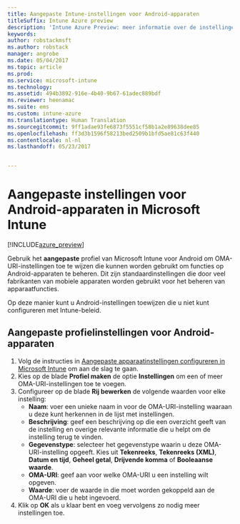 ```yaml
---
title: Aangepaste Intune-instellingen voor Android-apparaten
titleSuffix: Intune Azure preview
description: 'Intune Azure Preview: meer informatie over de instellingen die u kunt gebruiken in een aangepast Android-profiel.'
keywords: 
author: robstackmsft
ms.author: robstack
manager: angrobe
ms.date: 05/04/2017
ms.topic: article
ms.prod: 
ms.service: microsoft-intune
ms.technology: 
ms.assetid: 494b3892-916e-4b40-9b67-61adec889bdf
ms.reviewer: heenamac
ms.suite: ems
ms.custom: intune-azure
ms.translationtype: Human Translation
ms.sourcegitcommit: 9ff1adae93fe6873f5551cf58b1a2e89638dee85
ms.openlocfilehash: ff3d3b1596f58213bed2509b1bfd5ae81c63f440
ms.contentlocale: nl-nl
ms.lasthandoff: 05/23/2017


---
```


# <a name="custom-settings-for-android-devices-in-microsoft-intune"></a>Aangepaste instellingen voor Android-apparaten in Microsoft Intune

[!INCLUDE[azure_preview](./includes/azure_preview.md)]

Gebruik het **aangepaste** profiel van Microsoft Intune voor Android om OMA-URI-instellingen toe te wijzen die kunnen worden gebruikt om functies op Android-apparaten te beheren. Dit zijn standaardinstellingen die door veel fabrikanten van mobiele apparaten worden gebruikt voor het beheren van apparaatfuncties.

Op deze manier kunt u Android-instellingen toewijzen die u niet kunt configureren met Intune-beleid.

## <a name="custom-profile-settings-for-android-devices"></a>Aangepaste profielinstellingen voor Android-apparaten

1. Volg de instructies in [Aangepaste apparaatinstellingen configureren in Microsoft Intune](custom-settings-configure.md) om aan de slag te gaan.
2. Kies op de blade **Profiel maken** de optie **Instellingen** om een of meer OMA-URI-instellingen toe te voegen.
3. Configureer op de blade **Rij bewerken** de volgende waarden voor elke instelling:
    - **Naam**: voer een unieke naam in voor de OMA-URI-instelling waaraan u deze kunt herkennen in de lijst met instellingen.
    - **Beschrijving**: geef een beschrijving op die een overzicht geeft van de instelling en overige relevante informatie die u helpt om de instelling terug te vinden.
    - **Gegevenstype**: selecteer het gegevenstype waarin u deze OMA-URI-instelling opgeeft. Kies uit **Tekenreeks**, **Tekenreeks (XML)**, **Datum en tijd**, **Geheel getal**, **Drijvende komma** of **Booleaanse waarde**.
    - **OMA-URI**: geef aan voor welke OMA-URI u een instelling wilt opgeven.
    - **Waarde**: voer de waarde in die moet worden gekoppeld aan de OMA-URI die u hebt ingevoerd.
4. Klik op **OK** als u klaar bent en voeg vervolgens zo nodig meer instellingen toe.

